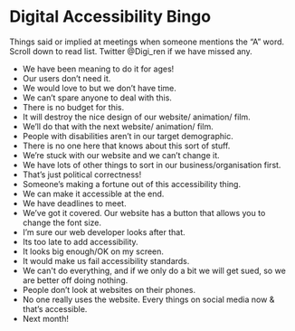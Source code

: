 # Digital Accessibility Bingo
Things said or implied at meetings when someone mentions the “A” word. Scroll down to read list. Twitter @Digi_ren if we have missed any.

- We have been meaning to do it for ages!
- Our users don’t need it.
- We would love to but we don’t have time.
- We can’t spare anyone to deal with this.
- There is no budget for this.
- It will destroy the nice design of our website/ animation/ film.
- We’ll do that with the next website/ animation/ film.
- People with disabilities aren’t in our target demographic.
- There is no one here that knows about this sort of stuff.
- We’re stuck with our website and we can’t change it.
- We have lots of other things to sort in our business/organisation first.
- That’s just political correctness!
- Someone’s making a fortune out of this accessibility thing.
- We can make it accessible at the end.
- We have deadlines to meet.
- We’ve got it covered. Our website has a button that allows you to change the font size.
- I’m sure our web developer looks after that.
- Its too late to add accessibility.
- It looks big enough/OK on my screen.
- It would make us fail accessibility standards.
- We can't do everything, and if we only do a bit we will get sued, so we are better off doing nothing.
- People don’t look at websites on their phones.
- No one really uses the website. Every things on social media now & that’s accessible.
- Next month!

